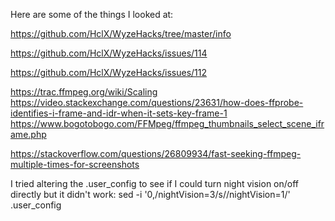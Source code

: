 Here are some of the things I looked at:

https://github.com/HclX/WyzeHacks/tree/master/info

https://github.com/HclX/WyzeHacks/issues/114

https://github.com/HclX/WyzeHacks/issues/112


https://trac.ffmpeg.org/wiki/Scaling
https://video.stackexchange.com/questions/23631/how-does-ffprobe-identifies-i-frame-and-idr-when-it-sets-key-frame-1
https://www.bogotobogo.com/FFMpeg/ffmpeg_thumbnails_select_scene_iframe.php

https://stackoverflow.com/questions/26809934/fast-seeking-ffmpeg-multiple-times-for-screenshots

I tried altering the .user_config to see if I could turn night vision on/off directly but it didn't work:
sed -i '0,/nightVision=3/s//nightVision=1/' .user_config
